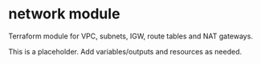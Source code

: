 # network module

Terraform module for VPC, subnets, IGW, route tables and NAT gateways.

This is a placeholder. Add variables/outputs and resources as needed.
